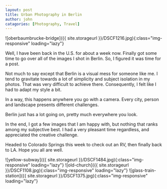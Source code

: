 ```yaml
---
layout: post
title: Urban Photography in Berlin
author: john
catagories: [Photography, Travel]
---
```



![oberbaumbrucke-bridge]({{ site.storageurl }}/DSCF1216.jpg){:class="img-responsive" loading="lazy"}

Well, I have been back in the U.S. for about a week now. Finally got some time to go over all of the images I shot in Berlin. So, I figured it was time for a post.

Not much to say except that Berlin is a visual mess for someone like me. I tend to gravitate towards a lot of simplicity and subject isolation in my photos. That was very difficult to achieve there. Consequently, I felt like I had to adapt my style a bit. 

In a way, this happens anywhere you go with a camera. Every city, person and landscape presents different challenges. 

Berlin just has a lot going on, pretty much everywhere you look. 

In the end, I got a few images that I am happy with, but nothing that ranks among my subjective best. I had a very pleasant time regardless, and appreciated the creative challenge. 

Headed to Colorado Springs this week to check out an RV, then finally back to LA. Hope you all are well.

![yellow-subway]({{ site.storageurl }}/DSCF1484.jpg){:class="img-responsive" loading="lazy"}
![old-church]({{ site.storageurl }}/DSCF1108.jpg){:class="img-responsive" loading="lazy"}
![glass-train-station]({{ site.storageurl }}/DSCF1375.jpg){:class="img-responsive" loading="lazy"}

<div class="four-image-grid-zipper image-grid">
    <a 
        href="{{ site.storageurl }}/DSCF1063.jpg" 
        target="_blank" 
        rel="noreferrer noopener" 
        style='background-image: url("{{ site.storageurl }}/DSCF1063.jpg");'>
    </a>
    <a 
        href="{{ site.storageurl }}/DSCF1514.jpg" 
        target="_blank" 
        rel="noreferrer noopener"
        style='background-image: url("{{ site.storageurl }}/DSCF1514.jpg");'>
    </a>
    <a 
        href="{{ site.storageurl }}/DSCF1524.jpg"
        target="_blank"
        rel="noreferrer noopener"
        style='background-image: url("{{ site.storageurl }}/DSCF1524.jpg");'>
    </a>
    <a 
        href="{{ site.storageurl }}/DSCF1545.jpg"
        target="_blank"
        rel="noreferrer noopener"
        style='background-image: url("{{ site.storageurl }}/DSCF1545.jpg");'>
    </a>

</div>
